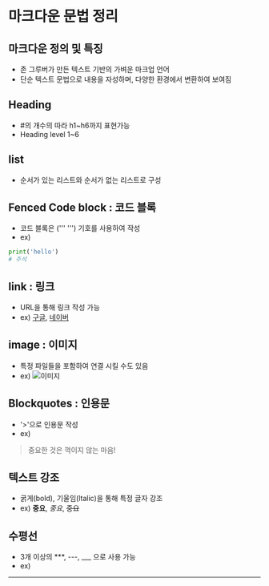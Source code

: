 # 마크다운 문법 정리

## 마크다운 정의 및 특징
- 존 그루버가 만든 텍스트 기반의 가벼운 마크업 언어
- 단순 텍스트 문법으로 내용을 자성하며, 다양한 환경에서 변환하여 보여짐

## Heading
- #의 개수의 따라 h1~h6까지 표현가능
- Heading level 1~6

## list
- 순서가 있는 리스트와 순서가 없는 리스트로 구성

## Fenced Code block : 코드 블록
- 코드 블록은 (''' ''') 기호를 사용하여 작성
- ex)
```python
print('hello')
# 주석
```

## link : 링크
- URL을 통해 링크 작성 가능
- ex) [구글](https://google.com), [네이버](https://naver.com)


## image : 이미지
- 특정 파일들을 포함하여 연결 시킬 수도 있음
- ex) ![이미지](1.png)

## Blockquotes : 인용문
- '>'으로 인용문 작성
- ex)
> 중요한 것은 꺽이지 않는 마음!

## 텍스트 강조
- 굵게(bold), 기울임(ltalic)을 통해 특정 글자 강조
- ex) **중요**, *중요*, ~~중요~~ 

## 수평선
- 3개 이상의 ***, ---, ___ 으로 사용 가능
- ex)
***
